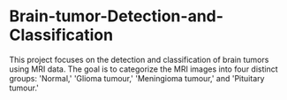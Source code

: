 # Brain-tumor-Detection-and-Classification
This project focuses on the detection and classification of brain tumors using MRI data. The goal is to categorize the MRI images into four distinct groups: 'Normal,' 'Glioma tumour,' 'Meningioma tumour,' and 'Pituitary tumour.' 
